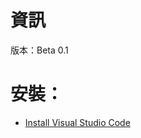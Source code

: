 # 資訊
版本：Beta 0.1
# 安裝：
- [Install Visual Studio Code](https://www.curseforge.com/minecraft/mc-mods/fabric-api/files)
